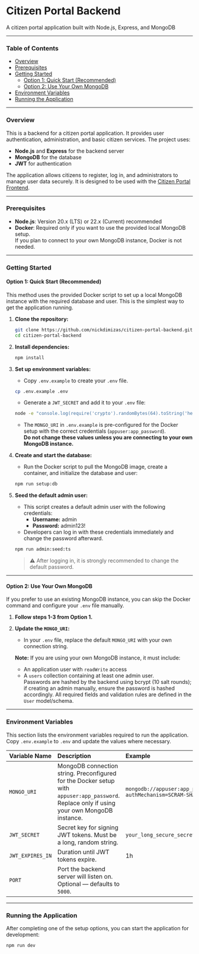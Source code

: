 # Citizen Portal Backend

A citizen portal application built with Node.js, Express, and MongoDB

---

### **Table of Contents**

- [Overview](#overview)
- [Prerequisites](#prerequisites)
- [Getting Started](#getting-started)
  - [Option 1: Quick Start (Recommended)](#option-1-quick-start-recommended)
  - [Option 2: Use Your Own MongoDB](#option-2-use-your-own-mongodb)
- [Environment Variables](#environment-variables)
- [Running the Application](#running-the-application)

---

### **Overview**

This is a backend for a citizen portal application. It provides user authentication, administration, and basic citizen services. The project uses:

- **Node.js** and **Express** for the backend server
- **MongoDB** for the database
- **JWT** for authentication

The application allows citizens to register, log in, and administrators to manage user data securely. It is designed to be used with the [Citizen Portal Frontend](https://github.com/nickdimizas/citizen-portal-frontend.git).

---

### **Prerequisites**

- **Node.js**: Version 20.x (LTS) or 22.x (Current) recommended
- **Docker**: Required only if you want to use the provided local MongoDB setup.  
  If you plan to connect to your own MongoDB instance, Docker is not needed.

---

### **Getting Started**

#### **Option 1: Quick Start (Recommended)**

This method uses the provided Docker script to set up a local MongoDB instance with the required database and user. This is the simplest way to get the application running.

1.  **Clone the repository:**

    ```bash
    git clone https://github.com/nickdimizas/citizen-portal-backend.git
    cd citizen-portal-backend
    ```

2.  **Install dependencies:**

    ```bash
    npm install
    ```

3.  **Set up environment variables:**
    - Copy `.env.example` to create your `.env` file.

    ```bash
    cp .env.example .env
    ```

    - Generate a `JWT_SECRET` and add it to your `.env` file:

    ```bash
    node -e "console.log(require('crypto').randomBytes(64).toString('hex'))"
    ```

    - The `MONGO_URI` in `.env.example` is pre-configured for the Docker setup with the correct credentials (`appuser:app_password`).  
      **Do not change these values unless you are connecting to your own MongoDB instance.**

4.  **Create and start the database:**
    - Run the Docker script to pull the MongoDB image, create a container, and initialize the database and user:

    ```bash
    npm run setup:db
    ```

5.  **Seed the default admin user:**
    - This script creates a default admin user with the following credentials:
      - **Username:** admin
      - **Password:** admin123!
    - Developers can log in with these credentials immediately and change the password afterward.

    ```bash
    npm run admin:seed:ts
    ```

    > ⚠️ After logging in, it is strongly recommended to change the default password.

---

#### **Option 2: Use Your Own MongoDB**

If you prefer to use an existing MongoDB instance, you can skip the Docker command and configure your `.env` file manually.

1.  **Follow steps 1-3 from Option 1.**

2.  **Update the `MONGO_URI`:**
    - In your `.env` file, replace the default `MONGO_URI` with your own connection string.

    **Note:** If you are using your own MongoDB instance, it must include:
    - An application user with `readWrite` access
    - A `users` collection containing at least one admin user.  
      Passwords are hashed by the backend using bcrypt (10 salt rounds); if creating an admin manually, ensure the password is hashed accordingly. All required fields and validation rules are defined in the `User` model/schema.

---

### **Environment Variables**

This section lists the environment variables required to run the application.  
Copy `.env.example` to `.env` and update the values where necessary.

| Variable Name    | Description                                                                                                                                 | Example                                                                                                                     |
| :--------------- | :------------------------------------------------------------------------------------------------------------------------------------------ | :-------------------------------------------------------------------------------------------------------------------------- |
| `MONGO_URI`      | MongoDB connection string. Preconfigured for the Docker setup with `appuser:app_password`. Replace only if using your own MongoDB instance. | `mongodb://appuser:app_password@localhost:27017/citizen_portal_db?authMechanism=SCRAM-SHA-256&authSource=citizen_portal_db` |
| `JWT_SECRET`     | Secret key for signing JWT tokens. Must be a long, random string.                                                                           | `your_long_secure_secret`                                                                                                   |
| `JWT_EXPIRES_IN` | Duration until JWT tokens expire.                                                                                                           | 1h                                                                                                                          |
| `PORT`           | Port the backend server will listen on. Optional — defaults to `5000`.                                                                      |                                                                                                                             |

---

### **Running the Application**

After completing one of the setup options, you can start the application for development:

```bash
npm run dev
```
